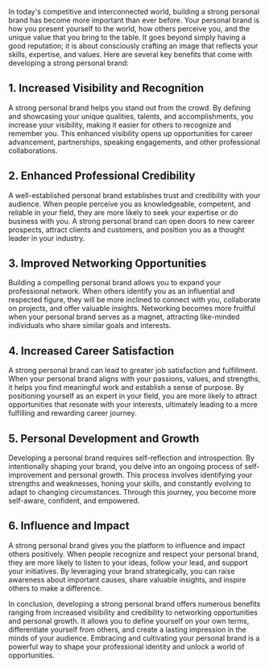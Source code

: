 
In today's competitive and interconnected world, building a strong personal brand has become more important than ever before. Your personal brand is how you present yourself to the world, how others perceive you, and the unique value that you bring to the table. It goes beyond simply having a good reputation; it is about consciously crafting an image that reflects your skills, expertise, and values. Here are several key benefits that come with developing a strong personal brand:

1\. Increased Visibility and Recognition
---------------------------------------

A strong personal brand helps you stand out from the crowd. By defining and showcasing your unique qualities, talents, and accomplishments, you increase your visibility, making it easier for others to recognize and remember you. This enhanced visibility opens up opportunities for career advancement, partnerships, speaking engagements, and other professional collaborations.

2\. Enhanced Professional Credibility
------------------------------------

A well-established personal brand establishes trust and credibility with your audience. When people perceive you as knowledgeable, competent, and reliable in your field, they are more likely to seek your expertise or do business with you. A strong personal brand can open doors to new career prospects, attract clients and customers, and position you as a thought leader in your industry.

3\. Improved Networking Opportunities
------------------------------------

Building a compelling personal brand allows you to expand your professional network. When others identify you as an influential and respected figure, they will be more inclined to connect with you, collaborate on projects, and offer valuable insights. Networking becomes more fruitful when your personal brand serves as a magnet, attracting like-minded individuals who share similar goals and interests.

4\. Increased Career Satisfaction
--------------------------------

A strong personal brand can lead to greater job satisfaction and fulfillment. When your personal brand aligns with your passions, values, and strengths, it helps you find meaningful work and establish a sense of purpose. By positioning yourself as an expert in your field, you are more likely to attract opportunities that resonate with your interests, ultimately leading to a more fulfilling and rewarding career journey.

5\. Personal Development and Growth
----------------------------------

Developing a personal brand requires self-reflection and introspection. By intentionally shaping your brand, you delve into an ongoing process of self-improvement and personal growth. This process involves identifying your strengths and weaknesses, honing your skills, and constantly evolving to adapt to changing circumstances. Through this journey, you become more self-aware, confident, and empowered.

6\. Influence and Impact
-----------------------

A strong personal brand gives you the platform to influence and impact others positively. When people recognize and respect your personal brand, they are more likely to listen to your ideas, follow your lead, and support your initiatives. By leveraging your brand strategically, you can raise awareness about important causes, share valuable insights, and inspire others to make a difference.

In conclusion, developing a strong personal brand offers numerous benefits ranging from increased visibility and credibility to networking opportunities and personal growth. It allows you to define yourself on your own terms, differentiate yourself from others, and create a lasting impression in the minds of your audience. Embracing and cultivating your personal brand is a powerful way to shape your professional identity and unlock a world of opportunities.
